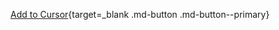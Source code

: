 [Add to Cursor](cursor:extension/klusterai.kluster-verify-code){target=\_blank .md-button .md-button--primary}